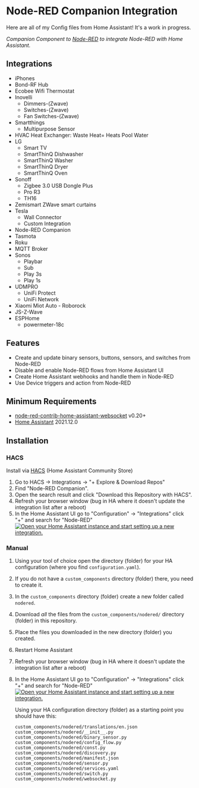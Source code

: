 # Node-RED Companion Integration

Here are all of my Config files from Home Assistant! It's a work in progress.

_Companion Component to [Node-RED](https://github.com/GNewlon/Node-RED) to integrate Node-RED with Home Assistant._

## Integrations
  * iPhones
  * Bond-RF Hub
  * Ecobee Wifi Thermostat
  * Inovelli
    *  Dimmers-(Zwave)
    *  Switches-(Zwave)
    *  Fan Switches-(Zwave)
  * Smartthings 
    * Multipurpose Sensor
  * HVAC Heat Exchanger: Waste Heat= Heats Pool Water
  * LG
    * Smart TV
	* SmartThinQ Dishwasher 
	* SmartThinQ Washer
	* SmartThinQ Dryer
	* SmartThinQ Oven
  * Sonoff 
    * Zigbee 3.0 USB Dongle Plus
    * Pro R3
    * TH16
  * Zemismart ZWave smart curtains
  * Tesla
	 * Wall Connector
	 * Custom Integration
  * Node-RED Companion
  * Tasmota
  * Roku
  * MQTT Broker
  * Sonos
     * Playbar
	 * Sub
	 * Play 3s
	 * Play 1s
  * UDMPRO
     * UniFi Protect
     * UniFi Network	 
  * Xiaomi Miot Auto - Roborock
  * JS-Z-Wave
  * ESPHome
     * powermeter-18c

## Features
* Create and update binary sensors, buttons, sensors, and switches from Node-RED
* Disable and enable Node-RED flows from Home Assistant UI
* Create Home Assistant webhooks and handle them in Node-RED
* Use Device triggers and action from Node-RED

## Minimum Requirements

* [node-red-contrib-home-assistant-websocket](https://github.com/zachowj/node-red-contrib-home-assistant-websocket) v0.20+
* [Home Assistant](https://github.com/home-assistant/core) 2021.12.0

## Installation

### HACS

Install via [HACS](https://hacs.xyz) (Home Assistant Community Store)

1. Go to HACS -> Integrations -> "+ Explore & Download Repos"
1. Find "Node-RED Companion".
1. Open the search result and click "Download this Repository with HACS".
1. Refresh your browser window (bug in HA where it doesn't update the integration list after a reboot)
1. In the Home Assistant UI go to "Configuration" -> "Integrations" click "+" and search for "Node-RED" [![Open your Home Assistant instance and start setting up a new integration.](https://my.home-assistant.io/badges/config_flow_start.svg)](https://my.home-assistant.io/redirect/config_flow_start/?domain=nodered)

### Manual

1. Using your tool of choice open the directory (folder) for your HA configuration (where you find `configuration.yaml`).
1. If you do not have a `custom_components` directory (folder) there, you need to create it.
1. In the `custom_components` directory (folder) create a new folder called `nodered`.
1. Download _all_ the files from the `custom_components/nodered/` directory (folder) in this repository.
1. Place the files you downloaded in the new directory (folder) you created.
1. Restart Home Assistant
1. Refresh your browser window (bug in HA where it doesn't update the integration list after a reboot)
1. In the Home Assistant UI go to "Configuration" -> "Integrations" click "+" and search for "Node-RED" [![Open your Home Assistant instance and start setting up a new integration.](https://my.home-assistant.io/badges/config_flow_start.svg)](https://my.home-assistant.io/redirect/config_flow_start/?domain=nodered)


    Using your HA configuration directory (folder) as a starting point you should have this:

    ```text
    custom_components/nodered/translations/en.json
    custom_components/nodered/__init__.py
    custom_components/nodered/binary_sensor.py
    custom_components/nodered/config_flow.py
    custom_components/nodered/const.py
    custom_components/nodered/discovery.py
    custom_components/nodered/manifest.json
    custom_components/nodered/sensor.py
    custom_components/nodered/services.yaml
    custom_components/nodered/switch.py
    custom_components/nodered/websocket.py
    ```


